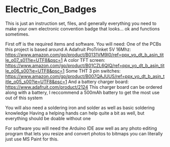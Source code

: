 # Electric_Con_Badges
This is just an instruction set, files, and generally everything you need to make your own electronic convention badge that looks... ok and functions sometimes.

First off is the required items and software. You will need:
  One of the PCBs this project is based around
  A Adafruit ProTrinket 5V 16Mhz: https://www.amazon.com/gp/product/B0131VM9I0/ref=ppx_yo_dt_b_asin_title_o07_s01?ie=UTF8&psc=1
  A color TFT screen: https://www.amazon.com/gp/product/B01CZL6QIQ/ref=ppx_yo_dt_b_asin_title_o06_s00?ie=UTF8&psc=1
  Some THT 3 pin switches: https://www.amazon.com/gp/product/B007QAJUUS/ref=ppx_yo_dt_b_asin_title_o05_s00?ie=UTF8&psc=1
  And a battery charger board: https://www.adafruit.com/product/2124
    This charger board can be ordered along with a battery, I reccommend a 500mAh battery to get the most use out of this system
  
  You will also need a soldering iron and solder as well as basic soldering knowledge
    Having a helping hands can help quite a bit as well, but everything should be doable without one
  
  For software you will need the Arduino IDE asw well as any photo editing program that lets you resize and convert photos to bitmaps you     can literally just use MS Paint for this.
